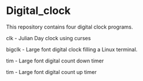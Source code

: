 # Digital_clock

This repository contains four digital clock programs.

clk - Julian Day clock using curses

bigclk - Large font digital clock filling a Linux terminal.

tim - Large font digital count down timer

tim - Large font digital count up timer
